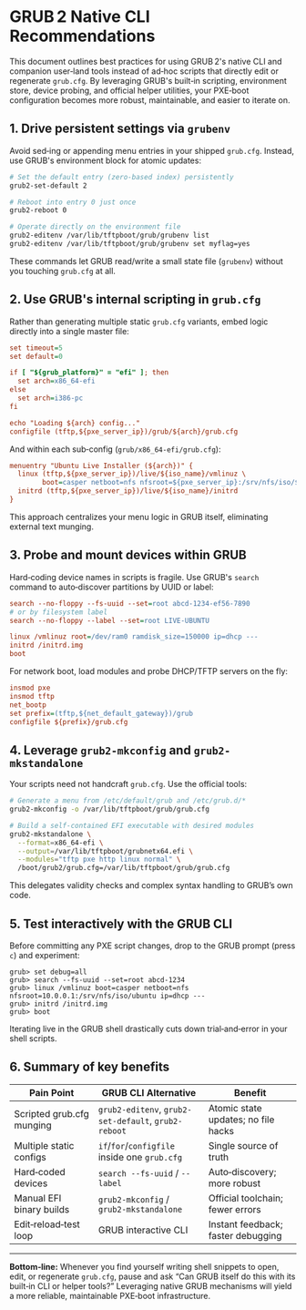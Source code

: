 # GRUB 2 Native CLI Recommendations

This document outlines best practices for using GRUB 2's native CLI and companion user‑land tools instead of ad‑hoc scripts that directly edit or regenerate `grub.cfg`. By leveraging GRUB's built‑in scripting, environment store, device probing, and official helper utilities, your PXE‑boot configuration becomes more robust, maintainable, and easier to iterate on.

## 1. Drive persistent settings via `grubenv`

Avoid sed‑ing or appending menu entries in your shipped `grub.cfg`. Instead, use GRUB's environment block for atomic updates:

```bash
# Set the default entry (zero‑based index) persistently
grub2-set-default 2

# Reboot into entry 0 just once
grub2-reboot 0

# Operate directly on the environment file
grub2-editenv /var/lib/tftpboot/grub/grubenv list
grub2-editenv /var/lib/tftpboot/grub/grubenv set myflag=yes
```

These commands let GRUB read/write a small state file (`grubenv`) without you touching `grub.cfg` at all.

## 2. Use GRUB's internal scripting in `grub.cfg`

Rather than generating multiple static `grub.cfg` variants, embed logic directly into a single master file:

```cfg
set timeout=5
set default=0

if [ "${grub_platform}" = "efi" ]; then
  set arch=x86_64-efi
else
  set arch=i386-pc
fi

echo "Loading ${arch} config..."
configfile (tftp,${pxe_server_ip})/grub/${arch}/grub.cfg
```

And within each sub‑config (`grub/x86_64-efi/grub.cfg`):

```cfg
menuentry "Ubuntu Live Installer (${arch})" {
  linux (tftp,${pxe_server_ip})/live/${iso_name}/vmlinuz \
        boot=casper netboot=nfs nfsroot=${pxe_server_ip}:/srv/nfs/iso/${iso_name} ip=dhcp ---
  initrd (tftp,${pxe_server_ip})/live/${iso_name}/initrd
}
```

This approach centralizes your menu logic in GRUB itself, eliminating external text munging.

## 3. Probe and mount devices within GRUB

Hard‑coding device names in scripts is fragile. Use GRUB's `search` command to auto‑discover partitions by UUID or label:

```cfg
search --no-floppy --fs-uuid --set=root abcd-1234-ef56-7890
# or by filesystem label
search --no-floppy --label --set=root LIVE-UBUNTU

linux /vmlinuz root=/dev/ram0 ramdisk_size=150000 ip=dhcp ---
initrd /initrd.img
boot
```

For network boot, load modules and probe DHCP/TFTP servers on the fly:

```cfg
insmod pxe
insmod tftp
net_bootp
set prefix=(tftp,${net_default_gateway})/grub
configfile ${prefix}/grub.cfg
```

## 4. Leverage `grub2-mkconfig` and `grub2-mkstandalone`

Your scripts need not handcraft `grub.cfg`. Use the official tools:

```bash
# Generate a menu from /etc/default/grub and /etc/grub.d/*
grub2-mkconfig -o /var/lib/tftpboot/grub/grub.cfg

# Build a self‑contained EFI executable with desired modules
grub2-mkstandalone \
  --format=x86_64-efi \
  --output=/var/lib/tftpboot/grubnetx64.efi \
  --modules="tftp pxe http linux normal" \
  /boot/grub2/grub.cfg=/var/lib/tftpboot/grub/grub.cfg
```

This delegates validity checks and complex syntax handling to GRUB’s own code.

## 5. Test interactively with the GRUB CLI

Before committing any PXE script changes, drop to the GRUB prompt (press `c`) and experiment:

```text
grub> set debug=all
grub> search --fs-uuid --set=root abcd-1234
grub> linux /vmlinuz boot=casper netboot=nfs nfsroot=10.0.0.1:/srv/nfs/iso/ubuntu ip=dhcp ---
grub> initrd /initrd.img
grub> boot
```

Iterating live in the GRUB shell drastically cuts down trial‑and‑error in your shell scripts.

## 6. Summary of key benefits

| Pain Point                          | GRUB CLI Alternative                                    | Benefit                           |
|-------------------------------------|---------------------------------------------------------|-----------------------------------|
| Scripted grub.cfg munging           | `grub2-editenv`, `grub2-set-default`, `grub2-reboot`     | Atomic state updates; no file hacks |
| Multiple static configs             | `if`/`for`/`configfile` inside one `grub.cfg`            | Single source of truth            |
| Hard‑coded devices                  | `search --fs-uuid` / `--label`                           | Auto‑discovery; more robust        |
| Manual EFI binary builds            | `grub2-mkconfig` / `grub2-mkstandalone`                  | Official toolchain; fewer errors  |
| Edit‑reload‑test loop               | GRUB interactive CLI                                     | Instant feedback; faster debugging |

---

**Bottom‑line:** Whenever you find yourself writing shell snippets to open, edit, or regenerate `grub.cfg`, pause and ask “Can GRUB itself do this with its built‑in CLI or helper tools?” Leveraging native GRUB mechanisms will yield a more reliable, maintainable PXE‑boot infrastructure.